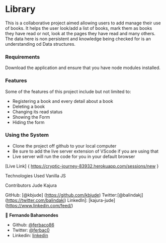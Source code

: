 # Library
This is a collaborative project aimed allowing users to add manage their use of books. It helps the user look/add a list of books, mark them as books they have read or not, look at the pages they have read and many others. The data here is non persistent and knowledge being checked for is an understanding od Data structures.

### Requirements
Download the application and ensure that you have node modules installed. 

### Features
Some of the features of this project include but not limited to:

- Registering a book and every detail about a book
- Deleting a book
- Changing its read status
- Showing the Form
- Hiding the form

### Using the System
- Clone the project off github to your local computer
- Be sure to add the live server extension of VScode if you are using that
- Live server will run the code for you in your default browser

[Live Link] { https://cryptic-journey-83932.herokuapp.com/sessions/new }

Technologies Used
Vanilla JS

Contributors
Jude Kajura

GitHub: [@kbjude] (https://github.com/kbjude)
Twitter:[@balindakj] (https://twitter.com/balindakj)
LinkedIn]: [kajura-jude] (https://www.linkedin.com/feed/)

👤 **Fernando Bahamondes**

- Github: [@ferbaco86](https://github.com/ferbaco86)
- Twitter: [@ferbac0](https://twitter.com/ferbac0)
- Linkedin: [linkedin](https://www.linkedin.com/in/fernando-bahamondes-correa)

